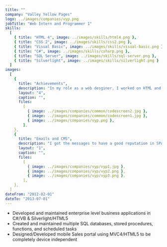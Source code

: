 ```yaml
---
title: ""
company: "Valley Yellow Pages"
logo: ../images/companies/vyp.png
jobTitle: "Web Intern and Programmer 1"
skills:
  [
    { title: "HTML 4", image: ../images/skills/html4.png },
    { title: "CSS 2", image: ../images/skills/css2.png },
    { title: "Visual Basic", image: ../images/skills/visual-basic.png },
    { title: "C#", image: ../images/skills/csharp.png },
    { title: "SQL Server", image: ../images/skills/sql-server.png },
    { title: "Silverlight", image: ../images/skills/silverlight.png }
  ]
images:
  [
    {
      title: "Achievements",
      description: "In my role as a web desginer, I worked on HTML and CSS in Dreamweaver designing marketing sales pieces for company sales team and marketing departments.",
      layout: "4",
      caption: "",
      files:
        [
          { image: ../images/companies/common/codescreen2.jpg },
          { image: ../images/companies/common/codescreen1.jpg },
          { image: ../images/companies/vyp.png },
        ],
    },
    {
      title: "Emails and CMS",
      description: "I got the messages to have a good reputation in SPAM filters by following the standards and rules allowing the messages to reach the inbox, I also developed a CMS.",
      layout: "1",
      caption: "",
      files:
        [
          { image: ../images/companies/vyp/vyp1.jpg },
          { image: ../images/companies/vyp/vyp2.png },
          { image: ../images/companies/vyp/vyp3.png },
        ],
    },
  ]
dateFrom: "2012-02-01"
dateTo: "2013-07-01"
---
```


- Developed and maintained enterprise level business applications in C#/VB & Silverlight/HTML5
- Created and maintained multiple SQL databases, stored procedures, functions, and scheduled tasks
- Designed/Developed mobile Sales portal using MVC4/HTML5 to be completely device independent
